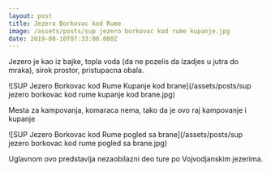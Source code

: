 ```yaml
---
layout: post
title: Jezero Borkovac kod Rume
image: /assets/posts/sup jezero borkovac kod rume kupanje.jpg
date: 2019-08-10T07:33:00.000Z
---
```


Jezero je kao iz bajke, topla voda (da ne pozelis da izadjes u jutra do mraka), sirok prostor, pristupacna obala.

![SUP Jezero Borkovac kod Rume Kupanje kod brane](/assets/posts/sup jezero borkovac kod rume kupanje kod brane.jpg)

Mesta za kampovanja, komaraca nema, tako da je ovo raj kampovanje i kupanje

![SUP Jezero Borkovac kod Rume pogled sa brane](/assets/posts/sup jezero borkovac kod rume pogled sa brane.jpg)

Uglavnom ovo predstavlja nezaobilazni deo ture po Vojvodjanskim jezerima.

